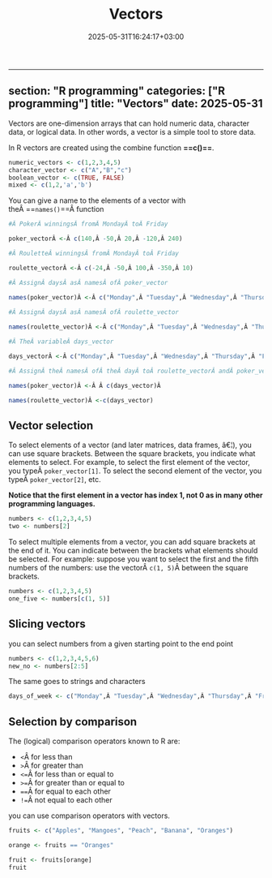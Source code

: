 ﻿---
title: "Vectors"
date: 2025-05-31T16:24:17+03:00
section: "R programming"
categories: ["R programming"]
---
---
section: "R programming"
categories: ["R programming"]
title: "Vectors"
date: 2025-05-31
---
Vectors are one-dimension arrays that can hold numeric data, character data, or logical data. In other words, a vector is a simple tool to store data.

In R vectors are created using the combine function **==c()==**.

```R
numeric_vectors <- c(1,2,3,4,5)
character_vector <- c("A","B","c")
boolean_vector <- c(TRUE, FALSE)
mixed <- c(1,2,'a','b')
```

You can give a name to the elements of a vector with theÂ ==`names()`==Â function

```R
#Â PokerÂ winningsÂ fromÂ MondayÂ toÂ Friday

poker_vectorÂ <-Â c(140,Â -50,Â 20,Â -120,Â 240)

#Â RouletteÂ winningsÂ fromÂ MondayÂ toÂ Friday

roulette_vectorÂ <-Â c(-24,Â -50,Â 100,Â -350,Â 10)

#Â AssignÂ daysÂ asÂ namesÂ ofÂ poker_vector

names(poker_vector)Â <-Â c("Monday",Â "Tuesday",Â "Wednesday",Â "Thursday",Â "Friday")
  
#Â AssignÂ daysÂ asÂ namesÂ ofÂ roulette_vector

names(roulette_vector)Â <-Â c("Monday",Â "Tuesday",Â "Wednesday",Â "Thursday",Â "Friday")

#Â TheÂ variableÂ days_vector

days_vectorÂ <-Â c("Monday",Â "Tuesday",Â "Wednesday",Â "Thursday",Â "Friday")

#Â AssignÂ theÂ namesÂ ofÂ theÂ dayÂ toÂ roulette_vectorÂ andÂ poker_vector

names(poker_vector)Â <-Â Â c(days_vector)Â 

names(roulette_vector)Â <-c(days_vector)
```

## Vector selection

To select elements of a vector (and later matrices, data frames, â€¦), you can use square brackets. Between the square brackets, you indicate what elements to select. For example, to select the first element of the vector, you typeÂ `poker_vector[1]`. To select the second element of the vector, you typeÂ `poker_vector[2]`, etc.

**Notice that the first element in a vector has index 1, not 0 as in many other programming languages.**

```R
numbers <- c(1,2,3,4,5)
two <- numbers[2]
```

To select multiple elements from a vector, you can add square brackets at the end of it. You can indicate between the brackets what elements should be selected. For example: suppose you want to select the first and the fifth numbers of the numbers: use the vectorÂ `c(1, 5)`Â between the square brackets.

```R
numbers <- c(1,2,3,4,5)
one_five <- numbers[c(1, 5)]
```

## Slicing vectors
you can select numbers from a given starting point to the end point

```R
numbers <- c(1,2,3,4,5,6)
new_no <- numbers[2:5]
```

The same goes to strings and characters

```R
days_of_week <- c("Monday",Â "Tuesday",Â "Wednesday",Â "Thursday",Â "Friday")

```

## Selection by comparison

The (logical) comparison operators known to R are:

- `<`Â for less than
- `>`Â for greater than
- `<=`Â for less than or equal to
- `>=`Â for greater than or equal to
- `==`Â for equal to each other
- `!=`Â not equal to each other

you can use comparison operators with vectors.

```R 
fruits <- c("Apples", "Mangoes", "Peach", "Banana", "Oranges")

orange <- fruits == "Oranges"

fruit <- fruits[orange]
fruit
```

